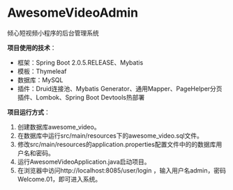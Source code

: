 # AwesomeVideoAdmin
倾心短视频小程序的后台管理系统

**项目使用的技术**：

- 框架：Spring Boot 2.0.5.RELEASE、Mybatis
- 模板：Thymeleaf
- 数据库：MySQL
- 插件：Druid连接池、Mybatis Generator、通用Mapper、PageHelper分页插件、Lombok、Spring Boot Devtools热部署

**项目运行方式**：

1. 创建数据库awesome_video。
2. 在数据库中运行src/main/resources下的awesome_video.sql文件。
3. 修改src/main/resources的application.properties配置文件中的的数据库用户名和密码。
4. 运行AwesomeVideoApplication.java启动项目。
5. 在浏览器中访问http://localhost:8085/user/login ，输入用户名admin，密码Welcome.01，即可进入系统。